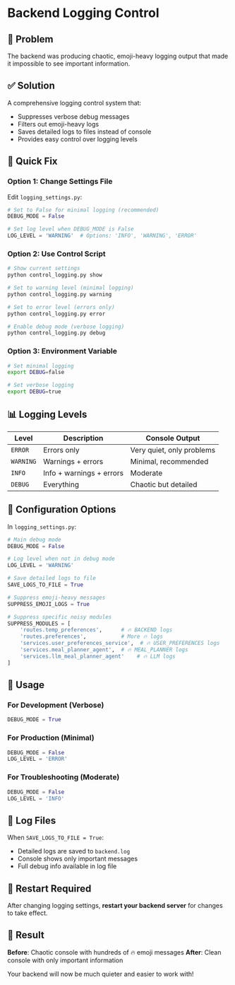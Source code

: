 # Backend Logging Control

## 🚨 Problem
The backend was producing chaotic, emoji-heavy logging output that made it impossible to see important information.

## ✅ Solution
A comprehensive logging control system that:
- Suppresses verbose debug messages
- Filters out emoji-heavy logs
- Saves detailed logs to files instead of console
- Provides easy control over logging levels

## 🎯 Quick Fix

### Option 1: Change Settings File
Edit `logging_settings.py`:
```python
# Set to False for minimal logging (recommended)
DEBUG_MODE = False

# Set log level when DEBUG_MODE is False
LOG_LEVEL = 'WARNING'  # Options: 'INFO', 'WARNING', 'ERROR'
```

### Option 2: Use Control Script
```bash
# Show current settings
python control_logging.py show

# Set to warning level (minimal logging)
python control_logging.py warning

# Set to error level (errors only)
python control_logging.py error

# Enable debug mode (verbose logging)
python control_logging.py debug
```

### Option 3: Environment Variable
```bash
# Set minimal logging
export DEBUG=false

# Set verbose logging
export DEBUG=true
```

## 📊 Logging Levels

| Level | Description | Console Output |
|-------|-------------|----------------|
| `ERROR` | Errors only | Very quiet, only problems |
| `WARNING` | Warnings + errors | Minimal, recommended |
| `INFO` | Info + warnings + errors | Moderate |
| `DEBUG` | Everything | Chaotic but detailed |

## 🔧 Configuration Options

In `logging_settings.py`:

```python
# Main debug mode
DEBUG_MODE = False

# Log level when not in debug mode
LOG_LEVEL = 'WARNING'

# Save detailed logs to file
SAVE_LOGS_TO_FILE = True

# Suppress emoji-heavy messages
SUPPRESS_EMOJI_LOGS = True

# Suppress specific noisy modules
SUPPRESS_MODULES = [
    'routes.temp_preferences',      # 🔥 BACKEND logs
    'routes.preferences',           # More 🔥 logs
    'services.user_preferences_service',  # 🔥 USER_PREFERENCES logs
    'services.meal_planner_agent',  # 🔥 MEAL_PLANNER logs
    'services.llm_meal_planner_agent'    # 🔥 LLM logs
]
```

## 🚀 Usage

### For Development (Verbose)
```python
DEBUG_MODE = True
```

### For Production (Minimal)
```python
DEBUG_MODE = False
LOG_LEVEL = 'ERROR'
```

### For Troubleshooting (Moderate)
```python
DEBUG_MODE = False
LOG_LEVEL = 'INFO'
```

## 📝 Log Files

When `SAVE_LOGS_TO_FILE = True`:
- Detailed logs are saved to `backend.log`
- Console shows only important messages
- Full debug info available in log file

## 🔄 Restart Required

After changing logging settings, **restart your backend server** for changes to take effect.

## 🎉 Result

**Before**: Chaotic console with hundreds of 🔥 emoji messages
**After**: Clean console with only important information

Your backend will now be much quieter and easier to work with!
